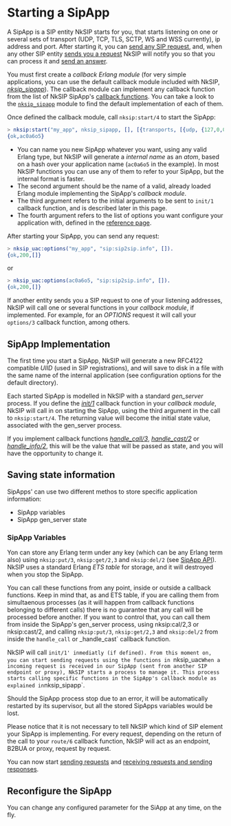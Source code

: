 # Starting a SipApp

A SipApp is a SIP entity NkSIP starts for you, that starts listening on one or several sets of transport (UDP, TCP, TLS, SCTP, WS and WSS currently), ip address and port. After starting it, you can [send any SIP request](sending_requests.md), and, when any other SIP entity [sends you a request](receiving_requests.md) NkSIP will notify you so that you can process it and [send an answer](sending_responses.md).

You must first create a _callback Erlang module_ (for very simple applications, you can use the default callback module included with NkSIP, [_nksip_sipapp_](../../src/nksip_sipapp.erl)). The callback module can implement any callback function from the list of NkSIP SipApp's [callback functions](../reference/callback_functions.md). You can take a look to the [`nksip_sipapp`](../../src/nksip_sipapp.erl) module to find the default implementation of each of them.

Once defined the callback module, call `nksip:start/4` to start the SipApp:
```erlang
> nksip:start("my_app", nksip_sipapp, [], [{transports, [{udp, {127,0,0,1}, 5060}]}]).
{ok,ac0a6o5}
```

* You can name you new SipApp whatever you want, using any valid Erlang type, but NkSIP will generate a _internal name_ as an _atom_, based on a hash over your application name (`ac0a6o5` in the example). In most NkSIP functions you can use any of them to refer to your SipApp, but the internal format is faster.
* The second argument should be the name of a valid, already loaded Erlang module implementing the SipApp's _callback module_. 
* The third argument refers to the initial arguments to be sent to `init/1` callback function, and is described later in this page.
* The fourth argument refers to the list of options you want configure your application with, defined in the [reference page](../reference/configuration.md).

After starting your SipApp, you can send any request:
```erlang
> nksip_uac:options("my_app", "sip:sip2sip.info", []).
{ok,200,[]}
```

or 

```erlang
> nksip_uac:options(ac0a6o5, "sip:sip2sip.info", []).
{ok,200,[]}
```

If another entity sends you a SIP request to one of your listening addresses, NkSIP will call one or several functions in your _callback module_, if implemented. For example, for an _OPTIONS_ request it will call your `options/3` callback function, among others.


## SipApp Implementation

The first time you start a SipApp, NkSIP will generate a new RFC4122 compatible _UIID_ (used in SIP registrations), and will save to disk in a file with the same name of the internal application (see configuration options for the default directory).

Each started SipApp is modelled in NkSIP with a standard _gen&#95;server_ process. If you define the [_init/1_](../reference/callback_functions.md#init1) callback function in your _callback module_, NkSIP will call in on starting the SipApp, using the third argument in the call to `nksip:start/4`. The returning value will become the initial state value, associated with the gen_server process.

If you implement callback functions [_handle_call/3_](../reference/callback_functions.md#handle_call3), [_handle_cast/2_](../reference/callback_functions.md#handle_cast2) or [_handle_info/2_](../reference/callback_functions.md#handle_info2), this will be the value that will be passed as state, and you will have the opportunity to change it.


## Saving state information

SipApps' can use two different methos to store specific application information:
* SipApp variables
* SipApp gen_server state

### SipApp Variables
Yon can store any Erlang term under any key (which can be any Erlang term also) using `nksip:put/3`, `nksip:get/2,3` and `nksip:del/2` (see [SipApp API](../reference/sipapp_api.md)). NkSIP uses a standard Erlang _ETS table_ for storage, and it will destroyed when you stop the SipApp.

You can call these functions from any point, inside or outside a callback functions. Keep in mind that, as and ETS table, if you are calling them from simultaenous processes (as it will happen from callback functions belonging to different calls) there is no guarantee that any call will be processed before another. If you want to control that, you can call them from inside the SipApp's gen_server process, using nksip:cal/2,3 or nksip:cast/2, and calling `nksip:put/3`, `nksip:get/2,3` and `nksip:del/2` from inside the `handle_call` or _handle_cast` callback function.








 


















NkSIP will call `init/1' inmediatly (if defined). From this moment on, you can start sending requests using the functions in `nksip_uac` When a incoming request is received in our SipApp (sent from another SIP endpoint or proxy), NkSIP starts a process to manage it. This process starts calling specific functions in the SipApp's callback module as explained in `nksip_sipapp`.

Should the SipApp process stop due to an error, it will be automatically restarted 
by its supervisor, but all the stored SipApps variables would be lost.

Please notice that it is not necessary to tell NkSIP which kind of SIP element 
your SipApp is implementing. For every request, depending on the return of 
the call to your `route/6` callback function, NkSIP will act as an endpoint, B2BUA or proxy, request by request. 

You can now start [sending requests](sending_requests.md) and [receiving requests and sending responses](receiving_requests.md).


## Reconfigure the SipApp

You can change any configured parameter for the SiApp at any time, on the fly.
